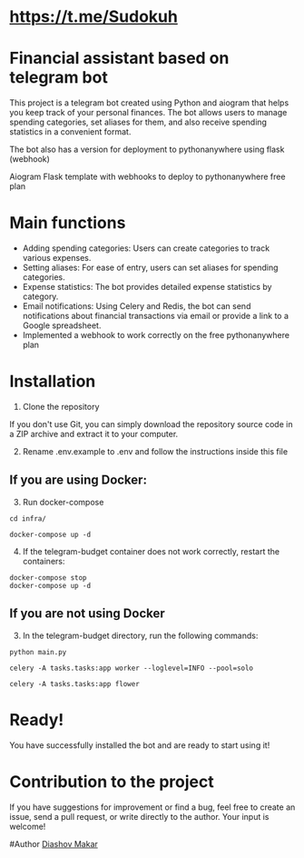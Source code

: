 # https://t.me/Sudokuh
# Financial assistant based on telegram bot

This project is a telegram bot created using Python and aiogram that helps you keep track of your personal finances. The bot allows users to manage spending categories, set aliases for them, and also receive spending statistics in a convenient format.

The bot also has a version for deployment to pythonanywhere using flask (webhook)

Aiogram Flask template with webhooks to deploy to pythonanywhere free plan

# Main functions
- Adding spending categories: Users can create categories to track various expenses.
- Setting aliases: For ease of entry, users can set aliases for spending categories.
- Expense statistics: The bot provides detailed expense statistics by category.
- Email notifications: Using Celery and Redis, the bot can send notifications about financial transactions via email or provide a link to a Google spreadsheet.
- Implemented a webhook to work correctly on the free pythonanywhere plan


# Installation

1. Clone the repository

If you don't use Git, you can simply download the repository source code in a ZIP archive and extract it to your computer.

2. Rename .env.example to .env and follow the instructions inside this file

## If you are using Docker:

3. Run docker-compose

```
cd infra/

docker-compose up -d
```
4. If the telegram-budget container does not work correctly, restart the containers:

```
docker-compose stop
docker-compose up -d
```

## If you are not using Docker

3. In the telegram-budget directory, run the following commands:

```
python main.py

celery -A tasks.tasks:app worker --loglevel=INFO --pool=solo

celery -A tasks.tasks:app flower
```

# Ready!
You have successfully installed the bot and are ready to start using it!

# Contribution to the project
If you have suggestions for improvement or find a bug, feel free to create an issue, send a pull request, or write directly to the author. Your input is welcome!


#Author
[Diashov Makar](https://github.com/ForTeamEffect)